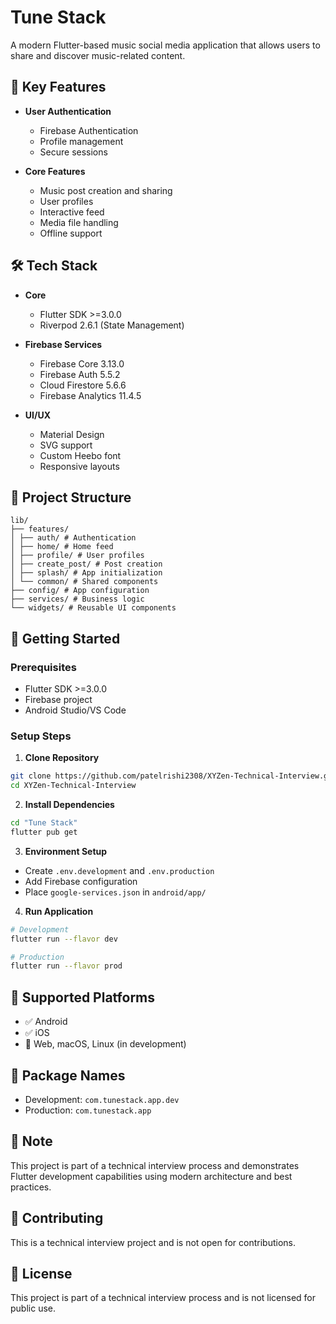 # Tune Stack

A modern Flutter-based music social media application that allows users to share and discover music-related content.

## 🎯 Key Features

- **User Authentication**
  - Firebase Authentication
  - Profile management
  - Secure sessions

- **Core Features**
  - Music post creation and sharing
  - User profiles
  - Interactive feed
  - Media file handling
  - Offline support

## 🛠️ Tech Stack

- **Core**
  - Flutter SDK >=3.0.0
  - Riverpod 2.6.1 (State Management)

- **Firebase Services**
  - Firebase Core 3.13.0
  - Firebase Auth 5.5.2
  - Cloud Firestore 5.6.6
  - Firebase Analytics 11.4.5

- **UI/UX**
  - Material Design
  - SVG support
  - Custom Heebo font
  - Responsive layouts

## 📁 Project Structure

```
lib/
├── features/
│ ├── auth/ # Authentication
│ ├── home/ # Home feed
│ ├── profile/ # User profiles
│ ├── create_post/ # Post creation
│ ├── splash/ # App initialization
│ └── common/ # Shared components
├── config/ # App configuration
├── services/ # Business logic
└── widgets/ # Reusable UI components
```

## 🚀 Getting Started

### Prerequisites

- Flutter SDK >=3.0.0
- Firebase project
- Android Studio/VS Code

### Setup Steps

1. **Clone Repository**
```bash
git clone https://github.com/patelrishi2308/XYZen-Technical-Interview.git
cd XYZen-Technical-Interview
```

2. **Install Dependencies**
```bash
cd "Tune Stack"
flutter pub get
```

3. **Environment Setup**
- Create `.env.development` and `.env.production`
- Add Firebase configuration
- Place `google-services.json` in `android/app/`

4. **Run Application**
```bash
# Development
flutter run --flavor dev

# Production
flutter run --flavor prod
```

## 📱 Supported Platforms

- ✅ Android
- ✅ iOS
- 🚧 Web, macOS, Linux (in development)

## 🔐 Package Names

- Development: `com.tunestack.app.dev`
- Production: `com.tunestack.app`

## 📝 Note

This project is part of a technical interview process and demonstrates Flutter development capabilities using modern architecture and best practices.

## 🤝 Contributing

This is a technical interview project and is not open for contributions.

## 📄 License

This project is part of a technical interview process and is not licensed for public use.